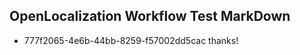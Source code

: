 ## OpenLocalization Workflow Test MarkDown
* 777f2065-4e6b-44bb-8259-f57002dd5cac 
thanks!<!--HONumber=Mar16_HO3-->
